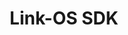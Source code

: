 ---
title: Link-OS SDK
layout: iframe.html
iframeurl: /link-os/latest/xamarin/content/index.html
menu:
  title: Link-OS Web Services SDK
  items:
    - title: Android
      url: /link-os/latest/android
    - title: Android BTLE
      url: /link-os/latest/android_btle
    - title: Xamarin
      url: /link-os/latest/xamarin
    - title: iOS
      url: /link-os/latest/ios
    - title: PC
      url: /link-os/latest/pc
    - title: Web Services
      url: /link-os/latest/webservices
    - title: PC Card
      url: /link-os/latest/pc_card
    - title: Samples
      url: https://km.zebra.com/kb/index?page=content&channel=SAMPLE_CODE
product: Link-OS
---